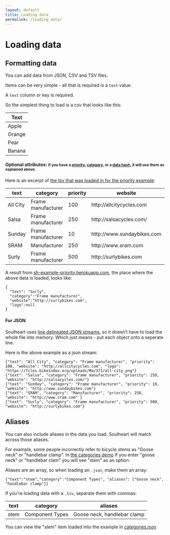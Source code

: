 ```yaml
---
layout: default
title: Loading data
permalink: /loading_data/
---
```


<div class="page-header">
<h1>Loading data</h1>
</div>

<div class="page-header">
<h2 id="formatting">Formatting data</h2>
</div>

<p>You can add data from JSON, CSV and TSV files.</p>

<p>Items can be very simple - all that is required is a <code>text</code> value.</p>

<p>A <code>text</code> column or key is required.</p>

<p>So the simplest thing to load is a csv that looks like this:</p>

<table class="table table-striped table-bordered">
  <thead>
    <tr>
      <th>Text</th>
    </tr>
  </thead>
  <tbody>
    <tr>
      <td>Apple</td>
    </tr>
    <tr>
      <td>Orange</td>
    </tr>
    <tr>
      <td>Pear</td>
    </tr>
    <tr>
      <td>Banana</td>
    </tr>
  </tbody>
</table>


<h4>Optional attributes: <small>if you have a <a class="scroll-to-ref" href="#using-priority">priority</a>, <a class="scroll-to-ref" href="#using-categories">category</a>, or a <a class="scroll-to-ref" href="#using-data">data hash</a>, it will use them as explained above.</small></h4>


<p>Here is an excerpt of <a href="https://github.com/sethherr/soulheart/tree/master/example_data_sources/manufacturers.tsv">the tsv that was loaded in for the priority example</a>:</p>

<table class="table table-striped table-bordered">
  <thead>
    <tr>
      <th>text</th>
      <th>category</th>
      <th>priority</th>
      <th>website</th>
      <th>logo</th>
    </tr>
  </thead>
  <tbody>
    <tr>
      <td>All City</td>
      <td>Frame manufacturer</td>
      <td>100</td>
      <td>http://allcitycycles.com</td>
      <td>https://files.bikeindex.org/uploads/Ma/371/all-city.png</td>
    </tr>
    <tr>
      <td>Salsa</td>
      <td>Frame manufacturer</td>
      <td>250</td>
      <td>http://salsacycles.com/</td>
      <td></td>
    </tr>
    <tr>
      <td>Sunday</td>
      <td>Frame manufacturer</td>
      <td>10</td>
      <td>http://www.sundaybikes.com</td>
      <td></td>
    </tr>
    <tr>
      <td>SRAM</td>
      <td>Manufacturer</td>
      <td>250</td>
      <td>http://www.sram.com</td>
      <td></td>
    </tr>
    <tr>
      <td>Surly</td>
      <td>Frame manufacturer</td>
      <td>500</td>
      <td>http://surlybikes.com</td>
      <td></td>
    </tr>
  </tbody>
</table>


A result from <a href="https//sh-example-priority.herokuapp.com">sh-example-priority.herokuapp.com</a>, the place where the above data is loaded, looks like:

    {
      "text": "Surly",
      "category":"Frame manufacturer",
      "website":"http://surlybikes.com",
      "logo":null
    }



<h4 id="for-json">For JSON</h4>

Soulheart uses [line delineated JSON streams](https://en.wikipedia.org/wiki/JSON_Streaming#Line_delimited_JSON), so it doesn’t have to load the whole file into memory. Which just means - put each object onto a seperate line.

Here is the above example as a json stream:


    {"text": "All City", "category": "Frame manufacturer", "priority": 100, "website": "http://allcitycycles.com", "logo": "https://files.bikeindex.org/uploads/Ma/371/all-city.png"}
    {"text": "Salsa", "category": "Frame manufacturer", "priority": 250, "website": "http://salsacycles.com/"} 
    {"text": "Sunday", "category": "Frame manufacturer", "priority": 10, "website": "http://www.sundaybikes.com"}
    {"text": "SRAM", "category": "Manufacturer", "priority": 250, "website": "http://www.sram.com" }
    {"text": "Surly", "category": "Frame manufacturer", "priority": 500, "website": "http://surlybikes.com"}


<div class="page-header">
<h2 id="aliases">Aliases</h2>
</div>

You can also include aliases in the data you load. Soulheart will match across those aliases.

For example, some people incorrectly refer to bicycle *stems* as "Goose neck" or "handlebar clamp". In [the categories demo](https://sethherr.github.io/soulheart#sh-example-categories-select-panel) if you enter "goose neck" or "handlebar clam" you will see "stem" as an option.

Aliases are an array, so when loading an `.json`, make them an array:

    {"text":"stem","category":"Component Types", "aliases": ["Goose neck", "handlebar clamp"]}

If you're loading data with a `.tsv`, separate them with commas:
  
<table class="table table-striped table-bordered">
  <thead>
    <tr>
      <th>text</th>
      <th>category</th>
      <th>aliases</th>
    </tr>
  </thead>
  <tbody>
    <tr>
      <td>stem</td>
      <td>Component Types</td>
      <td>Goose neck, handlebar clamp</td>
    </tr>
  </tbody>
</table>


<div class="alert alert-info">
You can view the "stem" item loaded into the example in <a href="https://github.com/sethherr/soulheart/blob/master/examples/categories.json#L16">categories.json</a>
</div>

    